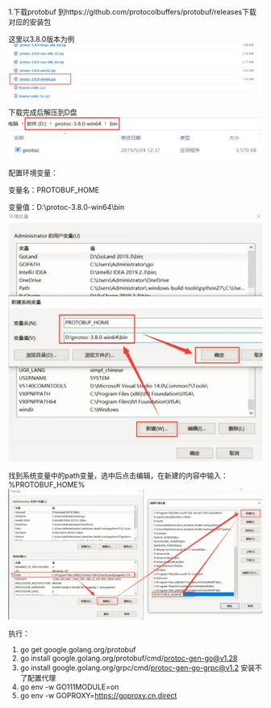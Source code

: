 1.下载protobuf
到https://github.com/protocolbuffers/protobuf/releases下载对应的安装包

这里以3.8.0版本为例
![img.png](img.png)

下载完成后解压到D盘
![img_1.png](img_1.png)

配置环境变量：

变量名：PROTOBUF_HOME

变量值：D:\protoc-3.8.0-win64\bin
![img_3.png](img_3.png)

找到系统变量中的path变量，选中后点击编辑，在新建的内容中输入：%PROTOBUF_HOME%
![img_2.png](img_2.png)

执行：
1. go get google.golang.org/protobuf
2. go install google.golang.org/protobuf/cmd/protoc-gen-go@v1.28 
3. go install google.golang.org/grpc/cmd/protoc-gen-go-grpc@v1.2
安装不了配置代理
1. go env -w GO111MODULE=on
2. go env -w GOPROXY=https://goproxy.cn,direct     

